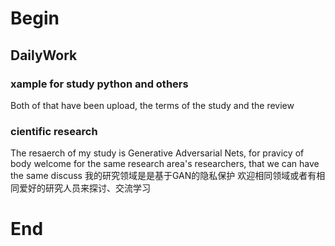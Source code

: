# Begin
## DailyWork
### xample for study python and others
Both of that have been upload, the terms of the study and the review

### cientific research
The resaerch of my study is Generative Adversarial Nets, for pravicy of body
welcome for the same research area's researchers, that we can have the same discuss
我的研究领域是是基于GAN的隐私保护
欢迎相同领域或者有相同爱好的研究人员来探讨、交流学习

# End
